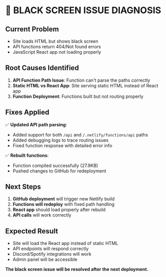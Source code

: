 # 🎯 BLACK SCREEN ISSUE DIAGNOSIS

## Current Problem
- Site loads HTML but shows black screen
- API functions return 404/Not found errors
- JavaScript React app not loading properly

## Root Causes Identified
1. **API Function Path Issue**: Function can't parse the paths correctly
2. **Static HTML vs React App**: Site serving static HTML instead of React app
3. **Function Deployment**: Functions built but not routing properly

## Fixes Applied
✅ **Updated API path parsing**:
- Added support for both `/api` and `/.netlify/functions/api` paths
- Added debugging logs to trace routing issues
- Fixed function response with detailed error info

✅ **Rebuilt functions**:
- Function compiled successfully (27.9KB)
- Pushed changes to GitHub for redeployment

## Next Steps
1. **GitHub deployment** will trigger new Netlify build
2. **Functions will redeploy** with fixed path handling
3. **React app** should load properly after rebuild
4. **API calls** will work correctly

## Expected Result
- Site will load the React app instead of static HTML
- API endpoints will respond correctly
- Discord/Spotify integrations will work
- Admin panel will be accessible

**The black screen issue will be resolved after the next deployment.**
